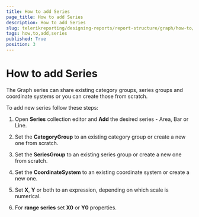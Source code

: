 ```yaml
---
title: How to add Series
page_title: How to add Series 
description: How to add Series
slug: telerikreporting/designing-reports/report-structure/graph/how-to/how-to-add-series
tags: how,to,add,series
published: True
position: 3
---
```


# How to add Series

The Graph series can share existing category groups, series groups and coordinate systems or you can create those from scratch.

To add new series follow these steps:

1. Open __Series__ collection editor and __Add__ the desired series - Area, Bar or Line. 

1. Set the __CategoryGroup__ to an existing category group or create a new one from scratch. 

1. Set the __SeriesGroup__ to an existing series group or create a new one from scratch. 

1. Set the __CoordinateSystem__ to an existing coordinate system or create a new one. 

1. Set __X__, __Y__ or both to an expression, depending on which scale is numerical. 

1. For __range series__ set __X0__ or __Y0__ properties. 
